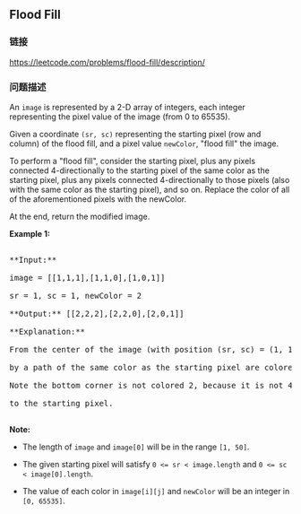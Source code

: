 ## Flood Fill  
### 链接  
https://leetcode.com/problems/flood-fill/description/  
### 问题描述

An `image` is represented by a 2-D array of integers, each integer representing the pixel value of the image (from 0 to 65535).



Given a coordinate `(sr, sc)` representing the starting pixel (row and column) of the flood fill, and a pixel value `newColor`, "flood fill" the image.



To perform a "flood fill", consider the starting pixel, plus any pixels connected 4-directionally to the starting pixel of the same color as the starting pixel, plus any pixels connected 4-directionally to those pixels (also with the same color as the starting pixel), and so on.  Replace the color of all of the aforementioned pixels with the newColor.



At the end, return the modified image.


**Example 1:**<br />
<pre>
**Input:** 
image = [[1,1,1],[1,1,0],[1,0,1]]
sr = 1, sc = 1, newColor = 2
**Output:** [[2,2,2],[2,2,0],[2,0,1]]
**Explanation:** 
From the center of the image (with position (sr, sc) = (1, 1)), all pixels connected 
by a path of the same color as the starting pixel are colored with the new color.
Note the bottom corner is not colored 2, because it is not 4-directionally connected
to the starting pixel.
</pre>


**Note:**
- The length of `image` and `image[0]` will be in the range `[1, 50]`.
- The given starting pixel will satisfy `0 <= sr < image.length` and `0 <= sc < image[0].length`.
- The value of each color in `image[i][j]` and `newColor` will be an integer in `[0, 65535]`.

